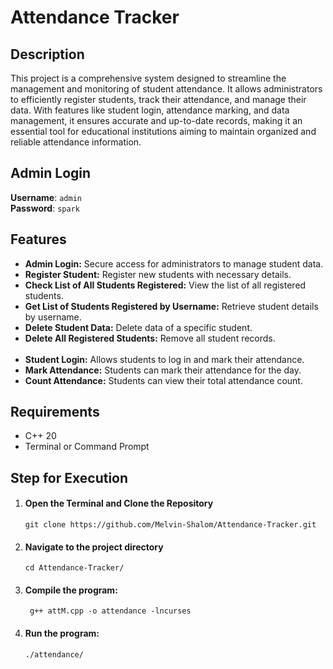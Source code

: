 <h1>Attendance Tracker</h1>

<h2>Description</h2>

<p>This project is a comprehensive system designed to streamline the management and monitoring of student attendance. It allows administrators to efficiently register students, track their attendance, and manage their data. With features like student login, attendance marking, and data management, it ensures accurate and up-to-date records, making it an essential tool for educational institutions aiming to maintain organized and reliable attendance information.</p>

<h2>Admin Login</h2>
<p>
	<strong>Username</strong>: <code>admin</code><br>
	<strong>Password</strong>: <code>spark</code><br>
</p>

<h2>Features</h2>
<ul>
	<li><strong>Admin Login:</strong> Secure access for administrators to manage student data.</li>
  	<li><strong>Register Student:</strong> Register new students with necessary details.</li>
  	<li><strong>Check List of All Students Registered:</strong> View the list of all registered students.</li>
  	<li><strong>Get List of Students Registered by Username:</strong> Retrieve student details by username.</li>
  	<li><strong>Delete Student Data:</strong> Delete data of a specific student.</li>
  	<li><strong>Delete All Registered Students:</strong> Remove all student records.</li><br>
  	<li><strong>Student Login:</strong> Allows students to log in and mark their attendance.</li>
 	<li><strong>Mark Attendance:</strong> Students can mark their attendance for the day.</li>
  	<li><strong>Count Attendance:</strong> Students can view their total attendance count.</li>
</ul>

<h2>Requirements</h2>
<ul>
	<li>C++ 20</strong></li>
  	<li>Terminal or Command Prompt</li>
</ul>

<h2>Step for Execution</h2>
<ol>
	<li>
		<h4>Open the Terminal and Clone the Repository</h4>
	   	<code>git clone https://github.com/Melvin-Shalom/Attendance-Tracker.git</code><br>
	</li>
	<li>
		<h4>Navigate to the project directory</h4>
	    	<code>cd Attendance-Tracker/</code>
	</li>
	<li>
    		<h4>Compile the program:</h4>
    		<code> g++ attM.cpp -o attendance -lncurses</code>
	</li>
  	<li>
	    	<h4>Run the program:</h4>
    		<code>./attendance/</code>
  	</li>
</ol>
